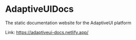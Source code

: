 # AdaptiveUIDocs
The static documentation website for the AdaptiveUI platform

Link: https://adaptiveui-docs.netlify.app/
